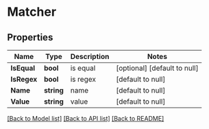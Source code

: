 # Matcher

## Properties
Name | Type | Description | Notes
------------ | ------------- | ------------- | -------------
**IsEqual** | **bool** | is equal | [optional] [default to null]
**IsRegex** | **bool** | is regex | [default to null]
**Name** | **string** | name | [default to null]
**Value** | **string** | value | [default to null]

[[Back to Model list]](../README.md#documentation-for-models) [[Back to API list]](../README.md#documentation-for-api-endpoints) [[Back to README]](../README.md)


